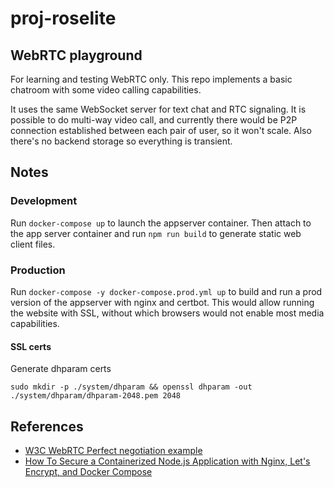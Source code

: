 # proj-roselite

## WebRTC playground

For learning and testing WebRTC only. This repo implements a basic chatroom with some video calling capabilities.

It uses the same WebSocket server for text chat and RTC signaling. It is possible to do multi-way video call, and currently there would be P2P connection established between each pair of user, so it won't scale. Also there's no backend storage so everything is transient. 

## Notes

### Development

Run `docker-compose up` to launch the appserver container. Then attach to the app server container and run `npm run build` to generate static web client files.

### Production

Run `docker-compose -y docker-compose.prod.yml up` to build and run a prod version of the appserver with nginx and certbot. This would allow running the website with SSL, without which browsers would not enable most media capabilities.

#### SSL certs

Generate dhparam certs

```
sudo mkdir -p ./system/dhparam && openssl dhparam -out ./system/dhparam/dhparam-2048.pem 2048
```

## References
- [W3C WebRTC Perfect negotiation example](https://www.w3.org/TR/webrtc/#perfect-negotiation-example)
- [How To Secure a Containerized Node.js Application with Nginx, Let's Encrypt, and Docker Compose](https://www.digitalocean.com/community/tutorials/how-to-secure-a-containerized-node-js-application-with-nginx-let-s-encrypt-and-docker-compose)
